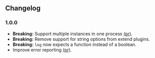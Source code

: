 Changelog
---------

### 1.0.0
- **Breaking:** Support multiple instances in one process [(pr)](https://github.com/peerigon/dynamic-config/pull/15).
- **Breaking:** Remove support for string options from extend plugins.
- **Breaking:** `log` now expects a function instead of a boolean.
- Improve error reporting [(pr)](https://github.com/peerigon/dynamic-config/pull/13).
